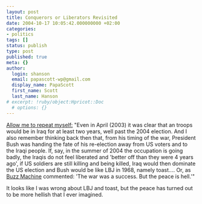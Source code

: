 ```yaml
---
layout: post
title: Conquerors or Liberators Revisited
date: 2004-10-17 10:05:42.000000000 +02:00
categories:
- politics
tags: []
status: publish
type: post
published: true
meta: {}
author:
  login: shanson
  email: papascott-wp@gmail.com
  display_name: PapaScott
  first_name: Scott
  last_name: Hanson
# excerpt: !ruby/object:Hpricot::Doc
  # options: {}
---
```

<p><a href="http://www.papascott.de/archives/2003/08/25/conquerors-or-liberators/" title="PapaScott: Conquerors or Liberators">Allow me to repeat myself:</a>  "Even in April (2003) it was clear that an troops would be in Iraq for at least two years, well past the 2004 election. And I also remember thinking back then that, from his timing of the war, President Bush was handing the fate of his re-election away from US voters and to the Iraqi people. If, say, in the summer of 2004 the occupation is going badly, the Iraqis do not feel liberated and 'better off than they were 4 years ago', if US soldiers are still killing and being killed, Iraq would then dominate the US election and Bush would be like LBJ in 1968, namely toast.... Or, as <a title="BuzzMachine: Bye bye Bush?" href="http://www.buzzmachine.com/archives/2003_08.html#004514">Buzz Machine</a> commented: 'The war was a success. But the peace is hell.'"</p>
<p>It looks like I was wrong about LBJ and toast, but the peace has turned out to be more hellish that I ever imagined.</p>
